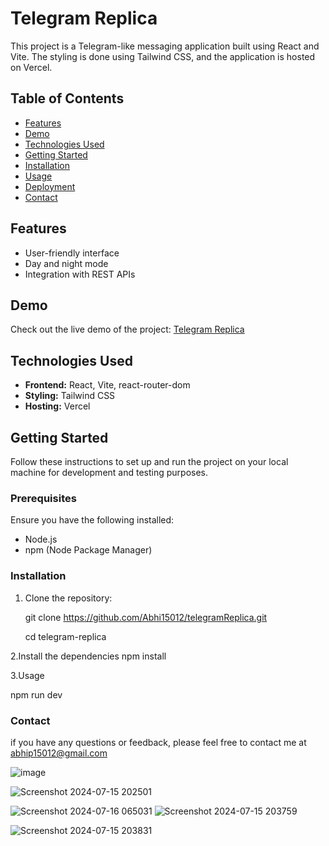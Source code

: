 # Telegram Replica

This project is a Telegram-like messaging application built using React and Vite. The styling is done using Tailwind CSS, and the application is hosted on Vercel.

## Table of Contents

- [Features](#features)
- [Demo](#demo)
- [Technologies Used](#technologies-used)
- [Getting Started](#getting-started)
- [Installation](#installation)
- [Usage](#usage)
- [Deployment](#deployment)
- [Contact](#contact)

## Features


- User-friendly interface
- Day and night mode
- Integration with REST APIs

## Demo

Check out the live demo of the project: [Telegram Replica](https://telegram-replica-flax.vercel.app/)

## Technologies Used

- **Frontend:** React, Vite, react-router-dom
- **Styling:** Tailwind CSS
- **Hosting:** Vercel

## Getting Started

Follow these instructions to set up and run the project on your local machine for development and testing purposes.

### Prerequisites

Ensure you have the following installed:

- Node.js
- npm (Node Package Manager) 

### Installation

1. Clone the repository:

   git clone https://github.com/Abhi15012/telegramReplica.git

   cd telegram-replica
  
2.Install the dependencies
   npm install

3.Usage

  npm run dev
  


### Contact 
if you have any questions or feedback, please feel free to contact me at abhip15012@gmail.com


 ![image](https://github.com/user-attachments/assets/3d5583bb-5a5e-4b73-acf0-a70cdd3d11c1)

![Screenshot 2024-07-15 202501](https://github.com/user-attachments/assets/1f82e858-48bd-4f22-b3b6-07b0fad71d15)

![Screenshot 2024-07-16 065031](https://github.com/user-attachments/assets/9aabae48-75ce-4ebe-ac37-0d3a17272e70)
![Screenshot 2024-07-15 203759](https://github.com/user-attachments/assets/6776e624-4a61-47ab-b899-3bb99caa3272)

![Screenshot 2024-07-15 203831](https://github.com/user-attachments/assets/81886b13-539a-49ab-9606-8c68f92f3262)



   
